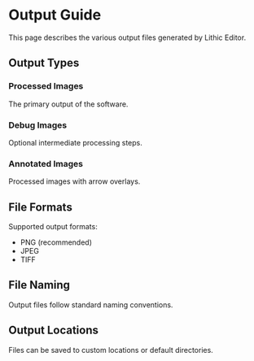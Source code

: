 # Output Guide

This page describes the various output files generated by Lithic Editor.

## Output Types

### Processed Images
The primary output of the software.

### Debug Images
Optional intermediate processing steps.

### Annotated Images
Processed images with arrow overlays.

## File Formats

Supported output formats:
- PNG (recommended)
- JPEG
- TIFF

## File Naming

Output files follow standard naming conventions.

## Output Locations

Files can be saved to custom locations or default directories.